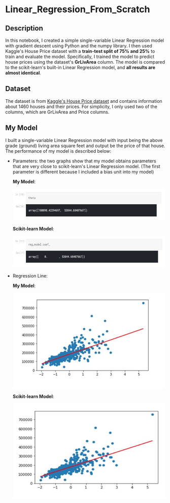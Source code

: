 # Linear_Regression_From_Scratch
 
## Description

In this notebook, I created a simple single-variable Linear Regression model with gradient descent using Python and the numpy library. I then used Kaggle's House Price dataset with a **train-test split of 75% and 25%** to train and evaluate the model. Specifically, I trained the model to predict house prices using the dataset's **GrLivArea** column. The model is compared to the scikit-learn's built-in Linear Regression model, and **all results are almost identical**.

## Dataset

The dataset is from [Kaggle's House Price dataset](https://www.kaggle.com/c/house-prices-advanced-regression-techniques) and contains information about 1460 houses and their prices. For simplicity, I only used two of the columns, which are GrLivArea and Price columns. 

## My Model

I built a single-variable Linear Regression model with input being the above grade (ground) living area square feet and output be the price of that house. The performance of my model is described below:

- Parameters: the two graphs show that my model obtains parameters that are very close to scikit-learn's Linear Regression model. (The first parameter is different because I included a bias unit into my model)

   **My Model**:
   <p align="left">
     <img width="700" height="100" src="https://github.com/RandomY-2/Linear_Regression_From_Scratch/blob/main/images/my_parameters.jpg">
   </p>
   
   **Scikit-learn Model**:
   <p align="left">
     <img width="700" height="100" src="https://github.com/RandomY-2/Linear_Regression_From_Scratch/blob/main/images/scikit_parameters.jpg">
   </p>
   
- Regression Line:

   **My Model**:
   <p align="left">
     <img width="600" height="300" src="https://github.com/RandomY-2/Linear_Regression_From_Scratch/blob/main/images/my_regression_line.jpg">
   </p>
   
   **Scikit-learn Model**:
     <p align="left">
       <img width="500" height="300" src="https://github.com/RandomY-2/Linear_Regression_From_Scratch/blob/main/images/scikit_regression_line.jpg">
     </p>
